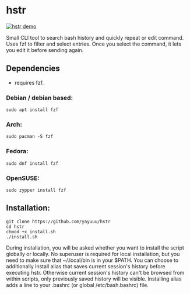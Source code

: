 # hstr

[![hstr demo](https://img.youtube.com/vi/WUqvfsHDNY0/0.jpg)](https://www.youtube.com/watch?v=WUqvfsHDNY0)

Small CLI tool to search bash history and quickly repeat or edit command.
Uses fzf to filter and select entries. Once you select the command, it lets you edit it before sending again.

## Dependencies
- requires fzf.

### Debian / debian based:
```
sudo apt install fzf
```

### Arch:
```
sudo pacman -S fzf
```

### Fedora:
```
sudo dnf install fzf
```

### OpenSUSE:
```
sudo zypper install fzf
```

## Installation:
```
git clone https://github.com/yayuuu/hstr
cd hstr
chmod +x install.sh
./install.sh
```

During installation, you will be asked whether you want to install the script globally or locally. No superuser is required for local installation, but you need to make sure that ~/.local/bin is in your $PATH.
You can choose to additionally install alias that saves current session's history before executing hstr. Otherwise current session's history can't be browsed from within scripts, only previously saved history will be visible. Installing alias adds a line to your .bashrc (or global /etc/bash.bashrc) file.
